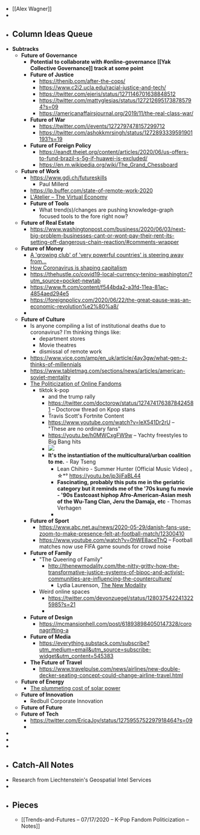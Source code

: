 - [[Alex Wagner]]
- 
- ## Column Ideas Queue
- __Subtracks__
    - **Future of Governance**
        - __Potential to collaborate with #online-governance [[Yak Collective Governance]] track at some point__
        - **Future of Justice**
            - https://thenib.com/after-the-cops/
            - https://www.c2i2.ucla.edu/racial-justice-and-tech/
            - https://twitter.com/ejeris/status/1271146701638848512
            - https://twitter.com/mattyglesias/status/1272126951738785794?s=09
            - https://americanaffairsjournal.org/2019/11/the-real-class-war/
        - **Future of War**
            - https://twitter.com/i/events/1272797478157299712
            - https://twitter.com/ashokkmrsingh/status/1272893339591901193?s=19
        - **Future of Foreign Policy**
            - https://eandt.theiet.org/content/articles/2020/06/us-offers-to-fund-brazil-s-5g-if-huawei-is-excluded/
            - https://en.m.wikipedia.org/wiki/The_Grand_Chessboard
    - **Future of Work**
        - https://www.gdi.ch/futureskills
            - Paul Millerd
        - https://lp.buffer.com/state-of-remote-work-2020
        - [L'Atelier – The Virtual Economy](https://atelier.net/virtual-economy/?fbclid=IwAR0btlF4I2c7xZEFyHNwZkeTRMA3H5iQxoRN3ngqu24tMxcGXVeW9JxUEtg)
        - **Future of Tools**
            - What trend(s)/changes are pushing knowledge-graph focused tools to the fore right now?
    - **Future of Real Estate**
        - https://www.washingtonpost.com/business/2020/06/03/next-big-problem-businesses-cant-or-wont-pay-their-rent-its-setting-off-dangerous-chain-reaction/#comments-wrapper
    - **Future of Money**
        - [A 'growing club' of 'very powerful countries' is steering away from...](https://www.cnbc.com/2019/10/31/de-dollarization-russia-china-eu-are-motivated-to-shift-from-using-usd.html)
        - [How Coronavirus is shaping capitalism](https://sarasotainstitute.global/the-consumer-in-the-age-of-coronavirus/)
        - https://thehustle.co/covid19-local-currency-tenino-washington/?utm_source=pocket-newtab
        - https://www.ft.com/content/f544bda2-a3fd-11ea-81ac-4854aed294e5
        - https://foreignpolicy.com/2020/06/22/the-great-pause-was-an-economic-revolution%e2%80%a8/
        - 
    - **Future of Culture**
        - Is anyone compiling a list of institutional deaths due to coronavirus? I’m thinking things like: 
            - department stores 
            - Movie theatres 
            - dismissal of remote work
        - https://www.vice.com/amp/en_uk/article/4ay3gw/what-gen-z-thinks-of-millennials
        - https://www.tabletmag.com/sections/news/articles/american-soviet-mentality
        - [The Politicization of Online Fandoms](https://twitter.com/doctorow/status/1274741763878424581)
            -  tiktok k-pop 
                - and the trump rally
                - https://twitter.com/doctorow/status/1274741763878424581 – Doctorow thread on Kpop stans
                - Travis Scott's Fortnite Content
                - https://www.youtube.com/watch?v=leX541Dr2rU – "These are no ordinary fans"
                - https://youtu.be/h0MWCxgFW9w – Yachty freestyles to Big Bang hits
                - [![](https://media.discordapp.net/attachments/704004089385713719/726128571071856711/image0.png?width=453&height=540)](https://cdn.discordapp.com/attachments/704004089385713719/726128571071856711/image0.png)
                - __It's the instantiation of the multicultural/urban coalition to me.__ - Ray Tseng
                    - Lean Chihiro - Summer Hunter (Official Music Video) ｡☆*° https://youtu.be/jp3jiFaBL44
                    - __Fascinating, probably this puts me in the geriatric category but it reminds me of the '70s kung fu movie - '90s Eastcoast hiphop Afro-American-Asian mesh of the Wu-Tang Clan, Jeru the Damaja, etc__ - Thomas Verhagen
                    - 
        - **Future of Sport**
            - https://www.abc.net.au/news/2020-05-29/danish-fans-use-zoom-to-make-presence-felt-at-football-match/12300410
            - https://www.youtube.com/watch?v=0hWE8aceThQ – Football matches now use FIFA game sounds for crowd noise
        - **Future of Family**
            - "The Queering of Family"
                - http://thenewmodality.com/the-nitty-gritty-how-the-transformative-justice-systems-of-bipoc-and-activist-communities-are-influencing-the-counterculture/
                    - Lydia Laurenson, [The New Modality](http://thenewmodality.com/newmo-founder-lydia-laurenson/)
            - Weird online spaces
                - https://twitter.com/devonzuegel/status/1280375422413225985?s=21
                - 
        - **Future of Design**
            - https://mcmansionhell.com/post/618938984050147328/coronagrifting-a
        - **Future of Media**
            - https://everything.substack.com/subscribe?utm_medium=email&utm_source=subscribe-widget&utm_content=545383
        - **The Future of Travel**
            - https://www.travelpulse.com/news/airlines/new-double-decker-seating-concept-could-change-airline-travel.html
    - **Future of Energy**
        - [The plummeting cost of solar power](https://rameznaam.com/2020/05/14/solars-future-is-insanely-cheap-2020/?fbclid=IwAR2DCpzrY7-m9OScUSfpbpOSnQrJOjSwiHDmiFp74p6BHrrTvv3vH1Lr6Pg)
    - **Future of Innovation**
        - Redbull Corporate Innovation
    - **Future of Future**
    - **Future of Tech**
        - https://twitter.com/EricaJoy/status/1275955752297918464?s=09
        - 
- 
- 
- 
- ## Catch-All Notes
- Research from Liechtenstein's Geospatial Intel Services
- 
- ## Pieces
    - [[Trends-and-Futures – 07/17/2020 – K-Pop Fandom Politicization – Notes]]
